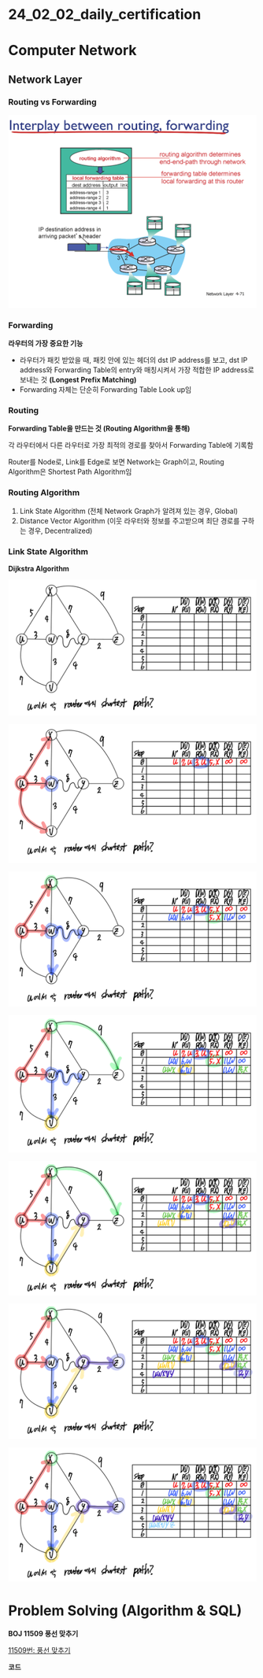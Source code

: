 # 24_02_02_daily_certification

# Computer Network

## Network Layer

### Routing vs Forwarding

![Untitled](24_02_02_daily_certification%20e3eb2c8d1d3d4372965145c48a7f5c1f/Untitled.png)

### **Forwarding**

**라우터의 가장 중요한 기능**

- 라우터가 패킷 받았을 때, 패킷 안에 있는 헤더의 dst IP address를 보고, dst IP address와 Forwarding Table의 entry와 매칭시켜서  가장 적합한 IP address로 보내는 것 **(Longest Prefix Matching)**
- Forwarding 자체는 단순히 Forwarding Table Look up임

### **Routing**

**Forwarding Table을 만드는 것 (Routing Algorithm을 통해)**

각 라우터에서 다른 라우터로 가장 최적의 경로를 찾아서 Forwarding Table에 기록함

Router를 Node로, Link를 Edge로 보면 Network는 Graph이고, Routing Algorithm은 Shortest Path Algorithm임

### Routing Algorithm

1. Link State Algorithm (전체 Network Graph가 알려져 있는 경우, Global)
2. Distance Vector Algorithm (이웃 라우터와 정보를 주고받으며 최단 경로를 구하는 경우, Decentralized)

### Link State Algorithm

**Dijkstra Algorithm**

![IMG_0127.jpg](24_02_02_daily_certification%20e3eb2c8d1d3d4372965145c48a7f5c1f/IMG_0127.jpg)

![IMG_0128.jpg](24_02_02_daily_certification%20e3eb2c8d1d3d4372965145c48a7f5c1f/IMG_0128.jpg)

![IMG_0129.jpg](24_02_02_daily_certification%20e3eb2c8d1d3d4372965145c48a7f5c1f/IMG_0129.jpg)

![IMG_0130.jpg](24_02_02_daily_certification%20e3eb2c8d1d3d4372965145c48a7f5c1f/IMG_0130.jpg)

![IMG_0131.jpg](24_02_02_daily_certification%20e3eb2c8d1d3d4372965145c48a7f5c1f/IMG_0131.jpg)

![IMG_0132.jpg](24_02_02_daily_certification%20e3eb2c8d1d3d4372965145c48a7f5c1f/IMG_0132.jpg)

![IMG_0133.jpg](24_02_02_daily_certification%20e3eb2c8d1d3d4372965145c48a7f5c1f/IMG_0133.jpg)

# Problem Solving (Algorithm & SQL)

**BOJ 11509 풍선 맞추기**

[11509번: 풍선 맞추기](https://www.acmicpc.net/problem/11509)

**코드**

```kotlin

```